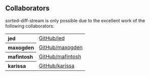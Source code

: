 ## Collaborators

sorted-diff-stream is only possible due to the excellent work of the following collaborators:

<table><tbody><tr><th align="left">jed</th><td><a href="https://github.com/jed">GitHub/jed</a></td></tr>
<tr><th align="left">maxogden</th><td><a href="https://github.com/maxogden">GitHub/maxogden</a></td></tr>
<tr><th align="left">mafintosh</th><td><a href="https://github.com/mafintosh">GitHub/mafintosh</a></td></tr>
<tr><th align="left">karissa</th><td><a href="https://github.com/karissa">GitHub/karissa</a></td></tr>
</tbody></table>
